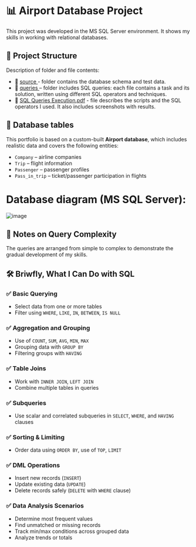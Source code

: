 # 📊 Airport Database Project

This project was developed in the MS SQL Server environment. It shows my skills in working with relational databases.

## 📁 Project Structure
  Description of folder and file contents:
  -  📂 <a href="https://github.com/nshubina/Portfolio/tree/20a253dd2a49fcf62f68ea92af50025bf3cd4569/SQL/source" target="_blank">source </a> - folder contains the database schema and test data.
  -  📂 <a href="https://github.com/nshubina/Portfolio/tree/2396b1d016228ab1872a92f0e9622c92dc489d3c/SQL/Queries" target="_blank">queries </a> – folder includes SQL queries: each file contains a task and its solution, written using different SQL operators and techniques.
  -  📄 <a href="https://github.com/nshubina/Portfolio/blob/1a40ee202c9d7c0938defef8d5c26960947158a9/SQL/SQL%20Queries%20Execution.pdf" target="_">SQL Queries Execution.pdf</a> - file describes the scripts and the SQL operators I used. It also includes screenshots with results.<br>

## 📅 Database tables

This portfolio is based on a custom-built **Airport database**, which includes realistic data and covers the following entities:
- `Company` – airline companies
- `Trip` – flight information
- `Passenger` – passenger profiles
- `Pass_in_trip` – ticket/passenger participation in flights

# Database diagram (MS SQL Server):

![image](https://github.com/user-attachments/assets/00bd4bd7-0022-443f-beab-d028da7488ac)

## 🧠 Notes on Query Complexity
The queries are arranged from simple to complex to demonstrate the gradual development of my skills.

## 🛠️ Briwfly, What I Can Do with SQL

### ✅ Basic Querying
- Select data from one or more tables
- Filter using `WHERE`, `LIKE`, `IN`, `BETWEEN`, `IS NULL`

### ✅ Aggregation and Grouping
- Use of `COUNT`, `SUM`, `AVG`, `MIN`, `MAX`
- Grouping data with `GROUP BY`
- Filtering groups with `HAVING`

### ✅ Table Joins
- Work with `INNER JOIN`, `LEFT JOIN`
- Combine multiple tables in queries

### ✅ Subqueries
- Use scalar and correlated subqueries in `SELECT`, `WHERE`, and `HAVING` clauses

### ✅ Sorting & Limiting
- Order data using `ORDER BY`, use of `TOP`, `LIMIT`

### ✅ DML Operations
- Insert new records (`INSERT`)
- Update existing data (`UPDATE`)
- Delete records safely (`DELETE` with `WHERE` clause)

### ✅ Data Analysis Scenarios
- Determine most frequent values
- Find unmatched or missing records
- Track min/max conditions across grouped data
- Analyze trends or totals
